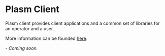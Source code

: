 # Plasm Client

Plasm client provides client applications and a common set of libraries for an operator and a user.

More information can be founded [here](https://github.com/stakedtechnologies/plasm-client).

*- Coming soon.*
